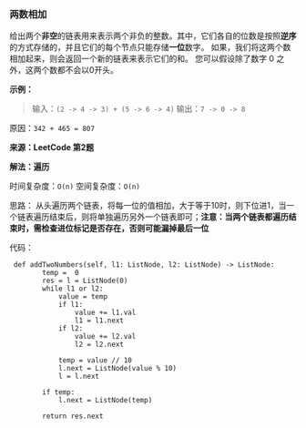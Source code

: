 ### 两数相加

给出两个**非空**的链表用来表示两个非负的整数。其中，它们各自的位数是按照**逆序**的方式存储的，并且它们的每个节点只能存储**一位**数字。
如果，我们将这两个数相加起来，则会返回一个新的链表来表示它们的和。
您可以假设除了数字 0 之外，这两个数都不会以0开头。

**示例：**

> 输入：```(2 -> 4 -> 3) + (5 -> 6 -> 4)```
输出：```7 -> 0 -> 8```

原因：```342 + 465 = 807```

**来源：LeetCode 第2题**

**解法：遍历**

时间复杂度：```O(n)```
空间复杂度：```O(n)```

思路：
从头遍历两个链表，将每一位的值相加，大于等于10时，则下位进1，当一个链表遍历结束后，则将单独遍历另外一个链表即可；**注意：当两个链表都遍历结束时，需检查进位标记是否存在，否则可能漏掉最后一位**

代码：
```
 def addTwoNumbers(self, l1: ListNode, l2: ListNode) -> ListNode:
        temp =  0
        res = l = ListNode(0)
        while l1 or l2:
            value = temp
            if l1: 
                value += l1.val
                l1 = l1.next
            if l2:
                value += l2.val
                l2 = l2.next
            
            temp = value // 10
            l.next = ListNode(value % 10)
            l = l.next
            
        if temp:
            l.next = ListNode(temp)
            
        return res.next
```
